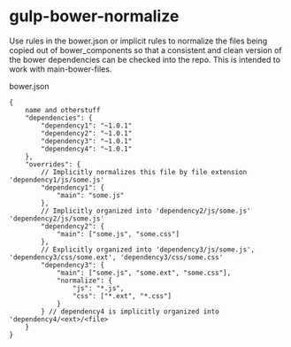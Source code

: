 gulp-bower-normalize
================

Use rules in the bower.json or implicit rules to normalize the files being copied out of bower_components so that a consistent and clean version of the bower dependencies can be checked into the repo. This is intended to work with main-bower-files.

bower.json
```
{
    name and otherstuff
    "dependencies": {
        "dependency1": "~1.0.1"
        "dependency2": "~1.0.1"
        "dependency3": "~1.0.1"
        "dependency4": "~1.0.1"
    },
    "overrides": {
        // Implicitly normalizes this file by file extension 'dependency1/js/some.js'
        "dependency1": {
            "main": "some.js"
        },
        // Implicitly organized into 'dependency2/js/some.js' 'dependency2/js/some.js'
        "dependency2": {
            "main": ["some.js", "some.css"]
        },
        // Explicitly organized into 'dependency3/js/some.js', 'dependency3/css/some.ext', 'dependency3/css/some.css'
        "dependency3": {
            "main": ["some.js", "some.ext", "some.css"],
            "normalize": {
                "js": "*.js",
                "css": ["*.ext", "*.css"]
            }
        } // dependency4 is implicitly organized into 'dependency4/<ext>/<file>
    }
}
```
